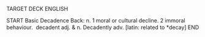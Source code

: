 TARGET DECK
ENGLISH

START
Basic
Decadence
Back: n. 1 moral or cultural decline. 2 immoral behaviour.  decadent adj. & n. Decadently adv. [latin: related to *decay]
END
